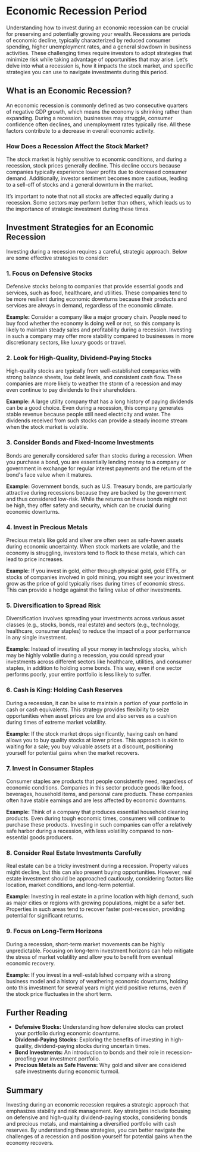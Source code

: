 # Economic Recession Period

Understanding how to invest during an economic recession can be crucial for preserving and potentially growing your wealth. Recessions are periods of economic decline, typically characterized by reduced consumer spending, higher unemployment rates, and a general slowdown in business activities. These challenging times require investors to adopt strategies that minimize risk while taking advantage of opportunities that may arise. Let’s delve into what a recession is, how it impacts the stock market, and specific strategies you can use to navigate investments during this period.

## What is an Economic Recession?

An economic recession is commonly defined as two consecutive quarters of negative GDP growth, which means the economy is shrinking rather than expanding. During a recession, businesses may struggle, consumer confidence often declines, and unemployment rates typically rise. All these factors contribute to a decrease in overall economic activity.

### How Does a Recession Affect the Stock Market?

The stock market is highly sensitive to economic conditions, and during a recession, stock prices generally decline. This decline occurs because companies typically experience lower profits due to decreased consumer demand. Additionally, investor sentiment becomes more cautious, leading to a sell-off of stocks and a general downturn in the market.

It’s important to note that not all stocks are affected equally during a recession. Some sectors may perform better than others, which leads us to the importance of strategic investment during these times.

## Investment Strategies for an Economic Recession

Investing during a recession requires a careful, strategic approach. Below are some effective strategies to consider:

### 1. **Focus on Defensive Stocks**

Defensive stocks belong to companies that provide essential goods and services, such as food, healthcare, and utilities. These companies tend to be more resilient during economic downturns because their products and services are always in demand, regardless of the economic climate.

**Example:**
Consider a company like a major grocery chain. People need to buy food whether the economy is doing well or not, so this company is likely to maintain steady sales and profitability during a recession. Investing in such a company may offer more stability compared to businesses in more discretionary sectors, like luxury goods or travel.

### 2. **Look for High-Quality, Dividend-Paying Stocks**

High-quality stocks are typically from well-established companies with strong balance sheets, low debt levels, and consistent cash flow. These companies are more likely to weather the storm of a recession and may even continue to pay dividends to their shareholders.

**Example:**
A large utility company that has a long history of paying dividends can be a good choice. Even during a recession, this company generates stable revenue because people still need electricity and water. The dividends received from such stocks can provide a steady income stream when the stock market is volatile.

### 3. **Consider Bonds and Fixed-Income Investments**

Bonds are generally considered safer than stocks during a recession. When you purchase a bond, you are essentially lending money to a company or government in exchange for regular interest payments and the return of the bond's face value when it matures.

**Example:**
Government bonds, such as U.S. Treasury bonds, are particularly attractive during recessions because they are backed by the government and thus considered low-risk. While the returns on these bonds might not be high, they offer safety and security, which can be crucial during economic downturns.

### 4. **Invest in Precious Metals**

Precious metals like gold and silver are often seen as safe-haven assets during economic uncertainty. When stock markets are volatile, and the economy is struggling, investors tend to flock to these metals, which can lead to price increases.

**Example:**
If you invest in gold, either through physical gold, gold ETFs, or stocks of companies involved in gold mining, you might see your investment grow as the price of gold typically rises during times of economic stress. This can provide a hedge against the falling value of other investments.

### 5. **Diversification to Spread Risk**

Diversification involves spreading your investments across various asset classes (e.g., stocks, bonds, real estate) and sectors (e.g., technology, healthcare, consumer staples) to reduce the impact of a poor performance in any single investment.

**Example:**
Instead of investing all your money in technology stocks, which may be highly volatile during a recession, you could spread your investments across different sectors like healthcare, utilities, and consumer staples, in addition to holding some bonds. This way, even if one sector performs poorly, your entire portfolio is less likely to suffer.

### 6. **Cash is King: Holding Cash Reserves**

During a recession, it can be wise to maintain a portion of your portfolio in cash or cash equivalents. This strategy provides flexibility to seize opportunities when asset prices are low and also serves as a cushion during times of extreme market volatility.

**Example:**
If the stock market drops significantly, having cash on hand allows you to buy quality stocks at lower prices. This approach is akin to waiting for a sale; you buy valuable assets at a discount, positioning yourself for potential gains when the market recovers.

### 7. **Invest in Consumer Staples**

Consumer staples are products that people consistently need, regardless of economic conditions. Companies in this sector produce goods like food, beverages, household items, and personal care products. These companies often have stable earnings and are less affected by economic downturns.

**Example:**
Think of a company that produces essential household cleaning products. Even during tough economic times, consumers will continue to purchase these products. Investing in such companies can offer a relatively safe harbor during a recession, with less volatility compared to non-essential goods producers.

### 8. **Consider Real Estate Investments Carefully**

Real estate can be a tricky investment during a recession. Property values might decline, but this can also present buying opportunities. However, real estate investment should be approached cautiously, considering factors like location, market conditions, and long-term potential.

**Example:**
Investing in real estate in a prime location with high demand, such as major cities or regions with growing populations, might be a safer bet. Properties in such areas tend to recover faster post-recession, providing potential for significant returns.

### 9. **Focus on Long-Term Horizons**

During a recession, short-term market movements can be highly unpredictable. Focusing on long-term investment horizons can help mitigate the stress of market volatility and allow you to benefit from eventual economic recovery.

**Example:**
If you invest in a well-established company with a strong business model and a history of weathering economic downturns, holding onto this investment for several years might yield positive returns, even if the stock price fluctuates in the short term.

## Further Reading

- **Defensive Stocks:** Understanding how defensive stocks can protect your portfolio during economic downturns.
- **Dividend-Paying Stocks:** Exploring the benefits of investing in high-quality, dividend-paying stocks during uncertain times.
- **Bond Investments:** An introduction to bonds and their role in recession-proofing your investment portfolio.
- **Precious Metals as Safe Havens:** Why gold and silver are considered safe investments during economic turmoil.

## Summary

Investing during an economic recession requires a strategic approach that emphasizes stability and risk management. Key strategies include focusing on defensive and high-quality dividend-paying stocks, considering bonds and precious metals, and maintaining a diversified portfolio with cash reserves. By understanding these strategies, you can better navigate the challenges of a recession and position yourself for potential gains when the economy recovers.